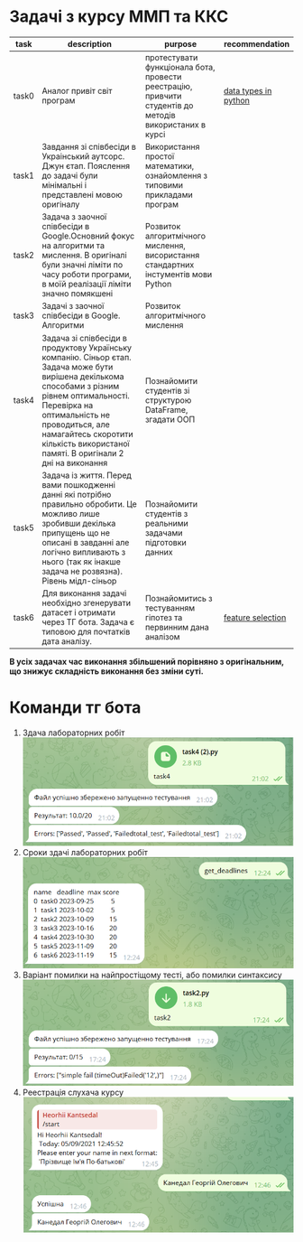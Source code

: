 # Задачі з курсу ММП та ККС

| task  | description                                                                                                                                                                                                                                                                          | purpose                                                                                                | recommendation                                                                                                                                  |
|-------|--------------------------------------------------------------------------------------------------------------------------------------------------------------------------------------------------------------------------------------------------------------------------------------|--------------------------------------------------------------------------------------------------------|-------------------------------------------------------------------------------------------------------------------------------------------------|
| task0 | Аналог привіт світ програм                                                                                                                                                                                                                                                           | протестувати функціонала бота, провести реестрацію, привчити студентів до методів використаних в курсі | [data types in python ](https://fastapi.tiangolo.com/python-types/)                                                                             |
| task1 | Завдання зі співбесіди в Украінський аутсорс. Джун єтап. Пояслення до задачі були мінімальні і представлені мовою оригіналу                                                                                                                                                          | Використання простої математики, ознайомлення з типовими прикладами програм                            |
| task2 | Задача з заочної співбесіди в Google.Основний фокус на алгоритми та мислення. В оригіналі були значні ліміти по часу роботи програми, в моїй реалізації ліміти значно помякшені                                                                                                      | Розвиток алгоритмічного мислення, висористання стандартних інстументів мови Python                     |
| task3 | Задачі з заочної співбесіди в Google. Алгоритми                                                                                                                                                                                                                                      | Розвиток алгоритмічного мислення                                                                       |
| task4 | Задача зі співбесіди в продуктову Українську компанію. Сіньор єтап. Задача може бути вирішена декількома способами з різним рівнем оптимальності. Перевірка на оптимальність не проводиться, але намагайтесь скоротити кількість використаної памяті. В оригінали 2 дні на виконання | Познайомити студентів зі структурою DataFrame, згадати ООП                                             |
| task5 | Задача із життя. Перед вами пошкодженні данні які потрібно правильно обробити. Це можливо лише зробивши декілька припущень що не описані в завданні але логічно випливають з нього (так як інакше задача не розвязна). Рівень мідл-сіньор                                            | Познайомити студентів з реальними задачами підготовки данних                                           |
| task6 | Для виконання задачі необхідно згенерувати датасет і отримати через ТГ бота. Задача є типовою для почтатків дата аналізу.                                                                                                                                                            | Познайомитись з тестуванням гіпотез та первинним дана аналізом                                         | [feature selection](https://www.researchgate.net/publication/357323093_Vibir_zminnih_dla_prognozuvanna_Python_Feature_selection_methods_Python) |

**В усіх задачах час виконання збільшений порівняно з оригінальним, що знижує складність виконання без зміни суті.**

# Команди тг бота
1. Здача лабораторних робіт
![img.png](readme/img.png)
2. Сроки здачі лабораторних робіт
![img.png](readme/img2.png)
3. Варіант помилки на найпростіщому тесті, або помилки синтаксису
![img.png](readme/img3.png)
4. Реестрація слухача курсу
![img.png](readme/registration.png)
<!-- | --- | --- | -->